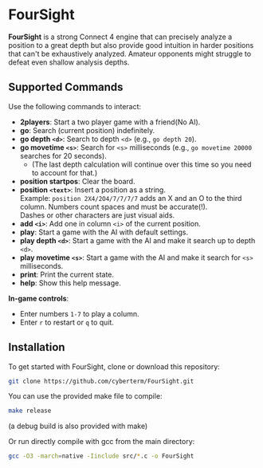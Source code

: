 # FourSight

**FourSight** is a strong Connect 4 engine that can precisely analyze a position to a great depth but also provide good intuition in harder positions that can't be exhaustively analyzed. Amateur opponents might struggle to defeat even shallow analysis depths.

## Supported Commands

Use the following commands to interact:

- **2players**: Start a two player game with a friend(No AI).
- **go**: Search (current position) indefinitely.
- **go depth `<d>`**: Search to depth `<d>` (e.g., `go depth 20`).
- **go movetime `<s>`**: Search for `<s>` milliseconds (e.g., `go movetime 20000` searches for 20 seconds).
  - (The last depth calculation will continue over this time so you need to account for that.)
- **position startpos**: Clear the board.
- **position `<text>`**: Insert a position as a string.  
  Example: `position 2X4/2O4/7/7/7/7` adds an X and an O to the third column. Numbers count spaces and must be accurate(!).  
  Dashes or other characters are just visual aids.
- **add `<i>`**: Add one in column `<i>` of the current position.
- **play**: Start a game with the AI with default settings.
- **play depth `<d>`**: Start a game with the AI and make it search up to depth `<d>`.
- **play movetime `<s>`**: Start a game with the AI and make it search for `<s>` milliseconds.
- **print**: Print the current state.
- **help**: Show this help message.

**In-game controls**:
- Enter numbers `1-7` to play a column.
- Enter `r` to restart or `q` to quit.

## Installation

To get started with FourSight, clone or download this repository:

```bash
git clone https://github.com/cyberterm/FourSight.git
```

You can use the provided make file to compile:
```bash
make release
```

(a debug build is also provided with make)

Or run directly compile with gcc from the main directory:

```bash
gcc -O3 -march=native -Iinclude src/*.c -o FourSight
```
